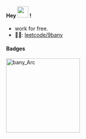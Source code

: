
#### Hey <img src="https://media.giphy.com/media/hvRJCLFzcasrR4ia7z/giphy.gif" width="30"> !
- work for free.
- :climbing_man:: [leetcode/9bany](https://leetcode.com/9bany)

#### Badges
<img src="https://github.com/9bany/9bany/assets/53461381/854548fb-677e-4c47-bfbe-f60e31cc3543" alt="bany_Arc" width="200"/>

